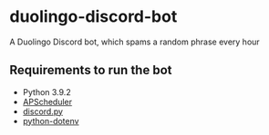 # duolingo-discord-bot
A Duolingo Discord bot, which spams a random phrase every hour

## Requirements to run the bot
* Python 3.9.2
* [APScheduler](https://pypi.org/project/APScheduler/)
* [discord.py](https://pypi.org/project/discord.py/)
* [python-dotenv](https://pypi.org/project/python-dotenv/)
